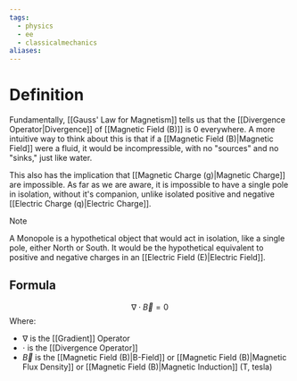 ```yaml
---
tags:
  - physics
  - ee
  - classicalmechanics
aliases:
---
```

# Definition
Fundamentally, [[Gauss' Law for Magnetism]] tells us that the [[Divergence Operator|Divergence]] of [[Magnetic Field (B)]] is $0$ everywhere. A more intuitive way to think about this is that if a [[Magnetic Field (B)|Magnetic Field]] were a fluid, it would be incompressible, with no "sources" and no "sinks," just like water. 

This also has the implication that [[Magnetic Charge (g)|Magnetic Charge]] are impossible. As far as we are aware, it is impossible to have a single pole in isolation, without it's companion, unlike isolated positive and negative [[Electric Charge (q)|Electric Charge]]. 

> [!Note] 
> A Monopole is a hypothetical object that would act in isolation, like a single pole, either North or South. It would be the hypothetical equivalent to positive and negative charges in an [[Electric Field (E)|Electric Field]]. 

## Formula
$$
\nabla \cdot \vec{B} = 0
$$
Where:
- $\nabla$ is the [[Gradient]] Operator
- $\cdot$ is the [[Divergence Operator]]
- $\vec{B}$ is the [[Magnetic Field (B)|B-Field]] or [[Magnetic Field (B)|Magnetic Flux Density]] or [[Magnetic Field (B)|Magnetic Induction]] (T, tesla)   